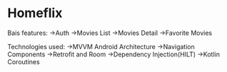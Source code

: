 # Homeflix

Bais features:
->Auth
->Movies List
->Movies Detail
->Favorite Movies

Technologies used:
->MVVM Android Architecture
->Navigation Components
->Retrofit and Room
->Dependency Injection(HILT)
->Kotlin Coroutines
